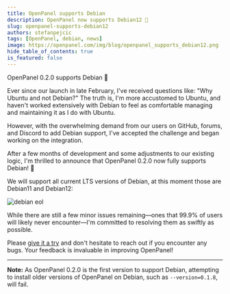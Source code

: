 ```yaml
---
title: OpenPanel supports Debian
description: OpenPanel now supports Debian12 🎉
slug: openpanel-supports-debian12
authors: stefanpejcic
tags: [OpenPanel, debian, news]
image: https://openpanel.com/img/blog/openpanel_supports_debian12.png
hide_table_of_contents: true
is_featured: false
---
```


OpenPanel 0.2.0 supports Debian 🚀

<!--truncate-->

Ever since our launch in late February, I've received questions like: "Why Ubuntu and not Debian?" The truth is, I'm more accustomed to Ubuntu, and haven't worked extensively with Debian to feel as comfortable managing and maintaining it as I do with Ubuntu.

However, with the overwhelming demand from our users on GitHub, forums, and Discord to add Debian support, I've accepted the challenge and began working on the integration.

After a few months of development and some adjustments to our existing logic, I'm thrilled to announce that OpenPanel 0.2.0 now fully supports Debian! 🎉

We will support all current LTS versions of Debian, at this moment those are Debian11 and Debian12:

![debian eol](https://i.postimg.cc/6qYhDh6k/image.png)


While there are still a few minor issues remaining—ones that 99.9% of users will likely never encounter—I'm committed to resolving them as swiftly as possible.


Please [give it a try](https://openpanel.com/install) and don't hesitate to reach out if you encounter any bugs. Your feedback is invaluable in improving OpenPanel!

---

**Note:** As OpenPanel 0.2.0 is the first version to support Debian, attempting to install older versions of OpenPanel on Debian, such as `--version=0.1.8`, will fail.
